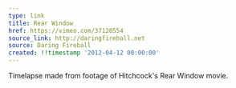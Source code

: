 ```yaml
---
type: link
title: Rear Window
href: https://vimeo.com/37120554
source_link: http://daringfireball.net
source: Daring Fireball
created: !!timestamp '2012-04-12 00:00:00'
---
```

Timelapse made from footage of Hitchcock's Rear Window movie.
